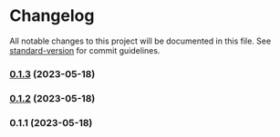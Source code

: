 # Changelog

All notable changes to this project will be documented in this file. See [standard-version](https://github.com/conventional-changelog/standard-version) for commit guidelines.

### [0.1.3](https://github.com/Earthstomp/portfolio/compare/v0.1.2...v0.1.3) (2023-05-18)

### [0.1.2](https://github.com/Earthstomp/portfolio/compare/v0.1.1...v0.1.2) (2023-05-18)

### 0.1.1 (2023-05-18)
